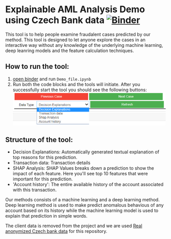# Explainable AML Analysis Demo using Czech Bank data [![Binder](https://mybinder.org/badge_logo.svg)](https://mybinder.org/v2/gh/abhmalik/Czech_bank_AML_analysis/master)

This tool is to help people examine fraudalent cases predicted by our method. This tool is designed to let anyone explore the cases in an interactive way without any knowledge of the underlying machine learning, deep leanring models and the feature calculation techniques.

## How to run the tool:
1. [open binder](https://mybinder.org/v2/gh/abhmalik/Exoplanet-Vetting-Tool/master) and run `Demo_file.ipynb`
2. Run both the code blocks and the tools will initiate. After you successfully start the tool you should see the following buttons:
![preview](./data/tool.png)

## Structure of the tool:
- Decision Explanations: Automatically generated textual explanation of top reasons for this prediction.
- Transaction data: Transaction details
- SHAP Analysis: SHAP Values breaks down a prediction to show the impact of each feature. Here you'll see top 10 features that were important for this prediction.
- 'Account history': The entire available history of the account associated with this transaction.

Our methods consists of a machine learning and a deep learning method. Deep learning method is used to make predict anomalous behavious of any account based on its history while the machine learning model is used to explain that prediction in simple words.

The client data is removed from the project and we are used [Real anonymized Czech bank data](https://data.world/lpetrocelli/czech-financial-dataset-real-anonymized-transactions) for this repository.
